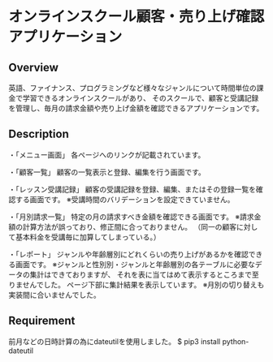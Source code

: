オンラインスクール顧客・売り上げ確認アプリケーション
====

## Overview
英語、ファイナンス、プログラミングなど様々なジャンルについて時間単位の課金で学習できるオンラインスクールがあり、
そのスクールで、顧客と受講記録を管理し、毎月の請求金額や売り上げ金額を確認できるアプリケーションです。

## Description
・「メニュー画面」
各ページへのリンクが記載されています。

・「顧客一覧」
顧客の一覧表示と登録、編集を行う画面です。

・「レッスン受講記録」
顧客の受講記録を登録、編集、またはその登録一覧を確認する画面です。
※受講時間のバリデーションを設定できていません。

・「月別請求一覧」
特定の月の請求すべき金額を確認できる画面です。
※請求金額の計算方法が誤っており、修正間に合っておりません。
（同一の顧客に対して基本料金を受講毎に加算してしまっている。）

・「レポート」
ジャンルや年齢層別にどれくらいの売り上げがあるかを確認できる画面です。
※ジャンルと性別別・ジャンルと年齢層別の各テーブルに必要なデータの集計はできておりますが、
それを表に当てはめて表示するところまで至りませんでした。
ページ下部に集計結果を表示しています。
※月別の切り替えも実装間に合いませんでした。

## Requirement
前月などの日時計算の為にdateutilを使用しました。
$ pip3 install python-dateutil
